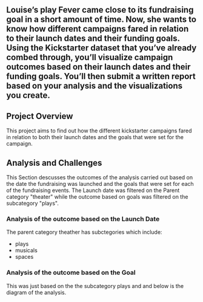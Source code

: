 ## Louise’s play Fever came close to its fundraising goal in a short amount of time. Now, she wants to know how different campaigns fared in relation to their launch dates and their funding goals. Using the Kickstarter dataset that you’ve already combed through, you’ll visualize campaign outcomes based on their launch dates and their funding goals. You’ll then submit a written report based on your analysis and the visualizations you create.

## Project Overview

This project aims to find out how the different kickstarter campaigns fared in relation to both their launch dates and the goals that were set for the campaign.


## Analysis and Challenges

This Section descusses the outcomes of the analysis carried out based on the date the fundraising was launched and the goals that were set for each of the fundraising events.
The Launch date was filtered on the Parent category "theater" while the outcome based on goals was filtered on the subcategory "plays".

### Analysis of the outcome based on the Launch Date

The parent category theather has subctegories which include:
* plays
* musicals
* spaces


### Analysis of the outcome based on the Goal

This was just based on the the subcategory plays and and below is the diagram of the analysis.

